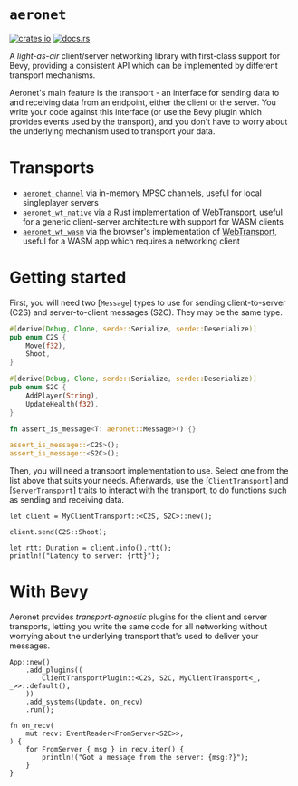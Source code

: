 # `aeronet`

[![crates.io](https://img.shields.io/crates/v/aeronet.svg)](https://crates.io/crates/aeronet)
[![docs.rs](https://img.shields.io/docsrs/aeronet)](https://docs.rs/aeronet)

A *light-as-air* client/server networking library with first-class support for Bevy, providing a
consistent API which can be implemented by different transport mechanisms.

Aeronet's main feature is the transport - an interface for sending data to and receiving data from
an endpoint, either the client or the server. You write your code against this interface (or use
the Bevy plugin which provides events used by the transport), and you don't have to worry about the
underlying mechanism used to transport your data.

# Transports

* [`aeronet_channel`](https://crates.io/crates/aeronet_channel) via in-memory MPSC channels, useful
  for local singleplayer servers
* [`aeronet_wt_native`](https://crates.io/crates/aeronet_wt_native) via a Rust implementation of
  [WebTransport](https://developer.chrome.com/en/articles/webtransport/), useful for a generic
  client-server architecture with support for WASM clients
* [`aeronet_wt_wasm`](https://crates.io/crates/aeronet_wt_wasm) via the browser's implementation of
  [WebTransport](https://developer.chrome.com/en/articles/webtransport/), useful for a WASM app
  which requires a networking client

# Getting started

First, you will need two [`Message`] types to use for sending client-to-server (C2S) and
server-to-client messages (S2C). They may be the same type.

```rust
#[derive(Debug, Clone, serde::Serialize, serde::Deserialize)]
pub enum C2S {
    Move(f32),
    Shoot,
}

#[derive(Debug, Clone, serde::Serialize, serde::Deserialize)]
pub enum S2C {
    AddPlayer(String),
    UpdateHealth(f32),
}

fn assert_is_message<T: aeronet::Message>() {}

assert_is_message::<C2S>();
assert_is_message::<S2C>();
```

Then, you will need a transport implementation to use. Select one from the list above that
suits your needs. Afterwards, use the [`ClientTransport`] and [`ServerTransport`] traits to
interact with the transport, to do functions such as sending and receiving data.

```rust,ignore
let client = MyClientTransport::<C2S, S2C>::new();

client.send(C2S::Shoot);

let rtt: Duration = client.info().rtt();
println!("Latency to server: {rtt}");
```

# With Bevy

Aeronet provides *transport-agnostic* plugins for the client and server transports, letting you
write the same code for all networking without worrying about the underlying transport that's used
to deliver your messages.

```rust,ignore
App::new()
    .add_plugins((
        ClientTransportPlugin::<C2S, S2C, MyClientTransport<_, _>>::default(),
    ))
    .add_systems(Update, on_recv)
    .run();

fn on_recv(
    mut recv: EventReader<FromServer<S2C>>,
) {
    for FromServer { msg } in recv.iter() {
        println!("Got a message from the server: {msg:?}");
    }
}
```
